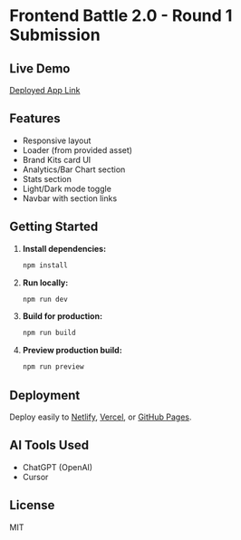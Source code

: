 # Frontend Battle 2.0 - Round 1 Submission

## Live Demo

[Deployed App Link](#)

## Features
- Responsive layout
- Loader (from provided asset)
- Brand Kits card UI
- Analytics/Bar Chart section
- Stats section
- Light/Dark mode toggle
- Navbar with section links

## Getting Started

1. **Install dependencies:**
   ```bash
   npm install
   ```
2. **Run locally:**
   ```bash
   npm run dev
   ```
3. **Build for production:**
   ```bash
   npm run build
   ```
4. **Preview production build:**
   ```bash
   npm run preview
   ```

## Deployment
Deploy easily to [Netlify](https://www.netlify.com/), [Vercel](https://vercel.com/), or [GitHub Pages](https://pages.github.com/).

## AI Tools Used
- ChatGPT (OpenAI)
- Cursor

## License
MIT
